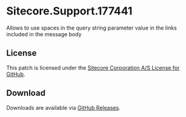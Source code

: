 # Sitecore.Support.177441
Allows to use spaces in the query string parameter value in the links included in the message body

## License  
This patch is licensed under the [Sitecore Corporation A/S License for GitHub](https://github.com/sitecoresupport/Sitecore.Support.177441/blob/master/LICENSE).  

## Download  
Downloads are available via [GitHub Releases](https://github.com/sitecoresupport/Sitecore.Support.177441/releases).  
